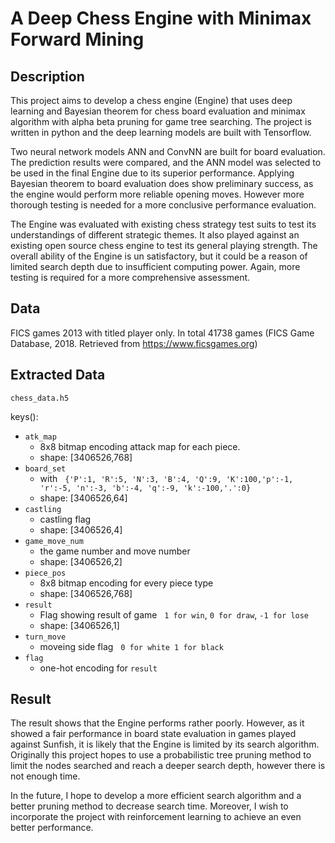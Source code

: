 # A Deep Chess Engine with Minimax Forward Mining


## Description

This project aims to develop a chess engine (Engine) that uses deep learning and Bayesian theorem for chess board evaluation and minimax algorithm with alpha beta pruning for game tree searching. The project is written in python and the deep learning models are built with Tensorflow.

Two neural network models ANN and ConvNN are built for board evaluation. The prediction results were compared, and the ANN model was selected to be used in the final Engine due to its superior performance. Applying Bayesian theorem to board evaluation does show preliminary success, as the engine would perform more reliable opening moves. However more thorough testing is needed for a more conclusive performance evaluation.

The Engine was evaluated with existing chess strategy test suits to test its understandings of different strategic themes. It also played against an existing open source chess engine to test its general playing strength. The overall ability of the Engine is un satisfactory, but it could be a reason of limited search depth due to insufficient computing power. Again, more testing is required for a more comprehensive assessment.

## Data

FICS games 2013 with titled player only. In total 41738 games
(FICS Game Database, 2018. Retrieved from https://www.ficsgames.org)


## Extracted Data

`chess_data.h5` 

keys(): 

- `atk_map` 
   - 8x8 bitmap encoding attack map for each piece.
   - shape: [3406526,768]
- `board_set`
   - with
   `{'P':1, 'R':5, 'N':3, 'B':4, 'Q':9, 'K':100,'p':-1, 'r':-5, 'n':-3, 'b':-4, 'q':-9, 'k':-100,'.':0}`
   - shape: [3406526,64]
- `castling`
   - castling flag
   - shape: [3406526,4]
- `game_move_num`
   - the game number and move number
   - shape: [3406526,2]
- `piece_pos`
   - 8x8 bitmap encoding for every piece type
   - shape: [3406526,768]
- `result`
   - Flag showing result of game
    `1 for win`, `0 for draw`, `-1 for lose`
   - shape: [3406526,1]
- `turn_move`
   - moveing side flag
   `0 for white 1 for black`
- `flag`
   - one-hot encoding for 
   `result`

## Result

The result shows that the Engine performs rather poorly. However, as it showed a fair performance in board state evaluation in games played against Sunfish, it is likely that the Engine is limited by its search algorithm. Originally this project hopes to use a probabilistic tree pruning method to limit the nodes searched and reach a deeper search depth, however there is not enough time.

In the future, I hope to develop a more efficient search algorithm and a better pruning method to decrease search time. Moreover, I wish to incorporate the project with reinforcement learning to achieve an even better performance.



